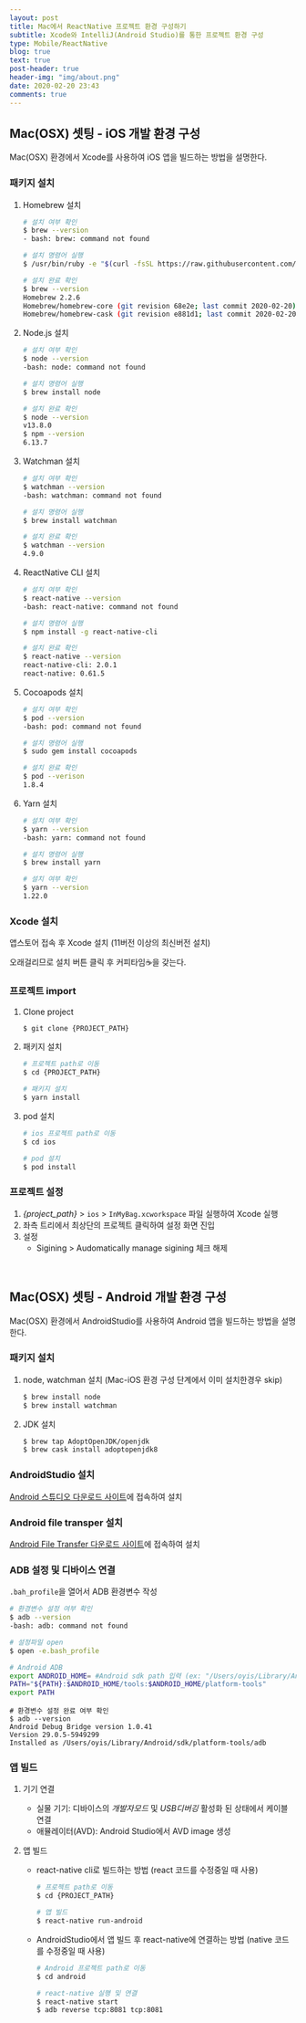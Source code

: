```yaml
---
layout: post
title: Mac에서 ReactNative 프로젝트 환경 구성하기
subtitle: Xcode와 IntelliJ(Android Studio)를 통한 프로젝트 환경 구성
type: Mobile/ReactNative
blog: true
text: true
post-header: true
header-img: "img/about.png"
date: 2020-02-20 23:43
comments: true
---
```




## Mac(OSX) 셋팅 - iOS 개발 환경 구성

Mac(OSX) 환경에서 Xcode를 사용하여 iOS 앱을 빌드하는 방법을 설명한다.



### 패키지 설치

1. Homebrew 설치

   ```sh
   # 설치 여부 확인
   $ brew --version
   - bash: brew: command not found
   
   # 설치 명령어 실행
   $ /usr/bin/ruby -e "$(curl -fsSL https://raw.githubusercontent.com/Homebrew/install/master/install)"
   
   # 설치 완료 확인
   $ brew --version
   Homebrew 2.2.6
   Homebrew/homebrew-core (git revision 68e2e; last commit 2020-02-20)
   Homebrew/homebrew-cask (git revision e881d1; last commit 2020-02-20)
   ```

2. Node.js 설치

   ```sh
   # 설치 여부 확인
   $ node --version
   -bash: node: command not found
   
   # 설치 명령어 실행
   $ brew install node
   
   # 설치 완료 확인
   $ node --version
   v13.8.0
   $ npm --version
   6.13.7
   ```

3. Watchman 설치

   ```sh
   # 설치 여부 확인
   $ watchman --version
   -bash: watchman: command not found
   
   # 설치 명령어 실행
   $ brew install watchman
   
   # 설치 완료 확인
   $ watchman --version
   4.9.0
   ```

4. ReactNative CLI 설치

   ```sh
   # 설치 여부 확인
   $ react-native --version
   -bash: react-native: command not found
   
   # 설치 명령어 실행
   $ npm install -g react-native-cli
   
   # 설치 완료 확인
   $ react-native --version
   react-native-cli: 2.0.1
   react-native: 0.61.5
   ```

5. Cocoapods 설치

   ```sh
   # 설치 여부 확인
   $ pod --version
   -bash: pod: command not found
   
   # 설치 명령어 실행
   $ sudo gem install cocoapods
   
   # 설치 완료 확인
   $ pod --verison
   1.8.4
   ```

6. Yarn 설치

   ```sh
   # 설치 여부 확인
   $ yarn --version
   -bash: yarn: command not found
   
   # 설치 명령어 실행
   $ brew install yarn
   
   # 설치 여부 확인
   $ yarn --version
   1.22.0
   ```



### Xcode 설치

앱스토어 접속 후 Xcode 설치 (11버전 이상의 최신버전 설치)

오래걸리므로 설치 버튼 클릭 후 커피타임☕️을 갖는다.



### 프로젝트 import

1. Clone project

   ```sh
   $ git clone {PROJECT_PATH}
   ```

2. 패키지 설치

   ```sh
   # 프로젝트 path로 이동
   $ cd {PROJECT_PATH}
   
   # 패키지 설치
   $ yarn install
   ```

3. pod 설치

   ```sh
   # ios 프로젝트 path로 이동
   $ cd ios
   
   # pod 설치
   $ pod install
   ```

   

### 프로젝트 설정

1. *{project_path}* > `ios` > `InMyBag.xcworkspace` 파일 실행하여 Xcode 실행
2. 좌측 트리에서 최상단의 프로젝트 클릭하여 설정 화면 진입
3. 설정
   * Sigining > Audomatically manage sigining 체크 해제



<br/>

## Mac(OSX) 셋팅 - Android 개발 환경 구성

Mac(OSX) 환경에서 AndroidStudio를 사용하여 Android 앱을 빌드하는 방법을 설명한다.



### 패키지 설치

1. node, watchman 설치 (Mac-iOS 환경 구성 단계에서 이미 설치한경우 skip)

   ```sh
   $ brew install node
   $ brew install watchman
   ```

2. JDK 설치

   ```sh
   $ brew tap AdoptOpenJDK/openjdk
   $ brew cask install adoptopenjdk8
   ```

   

### AndroidStudio 설치

[Android 스튜디오 다운로드 사이트](https://developer.android.com/studio?hl=ko)에 접속하여 설치



### Android file transper 설치

[Android File Transfer 다운로드 사이트](https://www.android.com/filetransfer/)에 접속하여 설치



### ADB 설정 및 디바이스 연결

`.bah_profile`을 열어서 ADB 환경변수 작성

```sh
# 환경변수 설정 여부 확인
$ adb --version
-bash: adb: command not found

# 설정파일 open
$ open -e.bash_profile
```

```sh
# Android ADB
export ANDROID_HOME= #Android sdk path 입력 (ex: "/Users/oyis/Library/Android/sdk")
PATH="${PATH}:$ANDROID_HOME/tools:$ANDROID_HOME/platform-tools"
export PATH
```

```shell
# 환경변수 설정 완료 여부 확인
$ adb --version
Android Debug Bridge version 1.0.41
Version 29.0.5-5949299
Installed as /Users/oyis/Library/Android/sdk/platform-tools/adb
```



### 앱 빌드

1. 기기 연결
   * 실물 기기: 디바이스의 *개발자모드* 및 *USB디버깅* 활성화 된 상태에서 케이블 연결
   * 애뮬레이터(AVD): Android Studio에서 AVD image 생성

2. 앱 빌드

   * react-native cli로 빌드하는 방법 (react 코드를 수정중일 때 사용)

     ```sh
     # 프로젝트 path로 이동
     $ cd {PROJECT_PATH}
     
     # 앱 빌드
     $ react-native run-android
     ```

   * AndroidStudio에서 앱 빌드 후 react-native에 연결하는 방법 (native 코드를 수정중일 때 사용)

     ```sh
     # Android 프로젝트 path로 이동
     $ cd android
     
     # react-native 실행 및 연결
     $ react-native start
     $ adb reverse tcp:8081 tcp:8081
     ```
